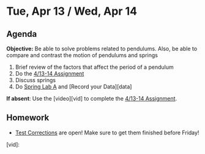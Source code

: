 Tue, Apr 13 / Wed, Apr 14
==================

Agenda
---------
**Objective:** Be able to solve problems related to pendulums.  Also, be able to compare and contrast the motion of pendulums and springs

1. Brief review of the factors that affect the period of a pendulum
2. Do the [4/13-14 Assignment][4/13]
3. Discuss springs
4. Do [Spring Lab A][lab] and [Record your Data][data]


**If absent**: Use the [video][vid] to complete the [4/13-14 Assignment][4/13].


Homework 
-------------
- [Test Corrections][correct] are open!  Make sure to get them finished before Friday!

[correct]: https://avon.schoology.com/assignment/4835420000/
[4/13]: https://avon.schoology.com/assignment/4858310642/
[lab]: 
[data]: 
[vid]: 

<!--stackedit_data:
eyJoaXN0b3J5IjpbODkwNjYxNDI5LDEwMjMwNTMwNTUsLTE1MD
UzNTk0NDgsLTEzODg4ODA3MzYsLTE0ODcxMjYyMzksLTIwNjQx
NDA2NjYsMTI3NDE1MjE4MywtMjA2MzQ2NjgzNCwtMTg4ODQ4Nj
M2LC01MTI4NTQyMDgsLTE5NjUwNDAwNTUsLTMxODY4MDcyNiwx
NTk4ODE1MjM4LDExODc5MjU5MzYsNzAyMzk0OTI4LDYyOTIzNz
c2LDE3NjgyMTU3OSwtMTkwMzE2ODg1MSwtNDkwODM2MjQsLTIx
MDM5NzI1OTFdfQ==
-->